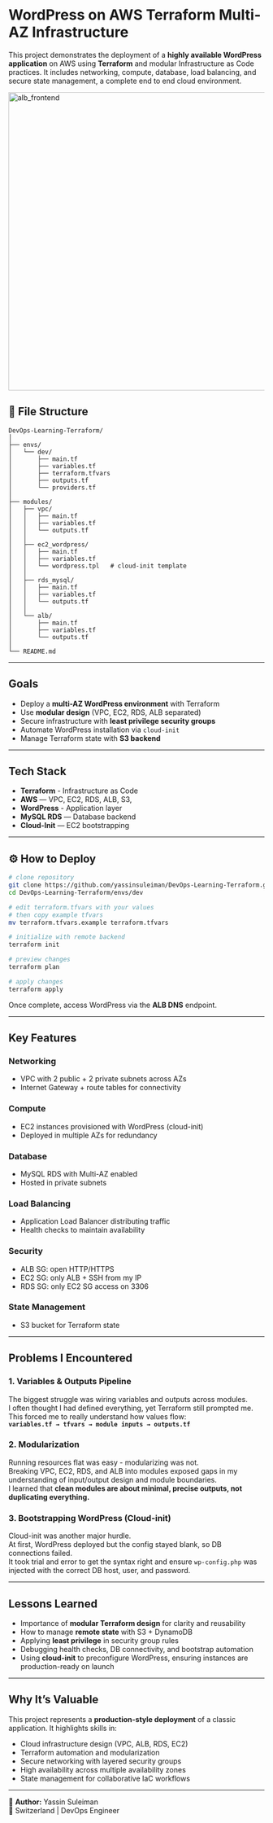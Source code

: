 # WordPress on AWS Terraform Multi-AZ Infrastructure

This project demonstrates the deployment of a **highly available WordPress application** on AWS using **Terraform** and modular Infrastructure as Code practices. It includes networking, compute, database, load balancing, and secure state management, a complete end to end cloud environment.

<img width="670" height="586" alt="alb_frontend" src="https://github.com/user-attachments/assets/1eed0e4f-06dd-417c-875a-499f299bdff0" />


## 📂 File Structure

```
DevOps-Learning-Terraform/
│
├── envs/
│   └── dev/
│       ├── main.tf
│       ├── variables.tf
│       ├── terraform.tfvars
│       ├── outputs.tf
│       └── providers.tf
│
├── modules/
│   ├── vpc/
│   │   ├── main.tf
│   │   ├── variables.tf
│   │   └── outputs.tf
│   │
│   ├── ec2_wordpress/
│   │   ├── main.tf
│   │   ├── variables.tf
│   │   └── wordpress.tpl   # cloud-init template
│   │
│   ├── rds_mysql/
│   │   ├── main.tf
│   │   ├── variables.tf
│   │   └── outputs.tf
│   │
│   └── alb/
│       ├── main.tf
│       ├── variables.tf
│       └── outputs.tf
│
└── README.md
```

---

## Goals

* Deploy a **multi-AZ WordPress environment** with Terraform  
* Use **modular design** (VPC, EC2, RDS, ALB separated)  
* Secure infrastructure with **least privilege security groups**  
* Automate WordPress installation via `cloud-init`  
* Manage Terraform state with **S3 backend**  

---

## Tech Stack

* **Terraform** - Infrastructure as Code  
* **AWS** — VPC, EC2, RDS, ALB, S3,   
* **WordPress** - Application layer  
* **MySQL RDS** — Database backend  
* **Cloud-Init** — EC2 bootstrapping  

---

## ⚙️ How to Deploy

```bash
# clone repository
git clone https://github.com/yassinsuleiman/DevOps-Learning-Terraform.git
cd DevOps-Learning-Terraform/envs/dev

# edit terraform.tfvars with your values
# then copy example tfvars
mv terraform.tfvars.example terraform.tfvars

# initialize with remote backend
terraform init

# preview changes
terraform plan

# apply changes
terraform apply
```

Once complete, access WordPress via the **ALB DNS** endpoint.

---

## Key Features

### Networking
* VPC with 2 public + 2 private subnets across AZs  
* Internet Gateway + route tables for connectivity  

### Compute
* EC2 instances provisioned with WordPress (cloud-init)  
* Deployed in multiple AZs for redundancy  

### Database
* MySQL RDS with Multi-AZ enabled  
* Hosted in private subnets  

### Load Balancing
* Application Load Balancer distributing traffic  
* Health checks to maintain availability  

### Security
* ALB SG: open HTTP/HTTPS  
* EC2 SG: only ALB + SSH from my IP  
* RDS SG: only EC2 SG access on 3306  

### State Management
* S3 bucket for Terraform state  


---

## Problems I Encountered

### 1. Variables & Outputs Pipeline
The biggest struggle was wiring variables and outputs across modules.  
I often thought I had defined everything, yet Terraform still prompted me.  
This forced me to really understand how values flow:  
**`variables.tf → tfvars → module inputs → outputs.tf`**

### 2. Modularization
Running resources flat was easy - modularizing was not.  
Breaking VPC, EC2, RDS, and ALB into modules exposed gaps in my understanding of input/output design and module boundaries.  
I learned that **clean modules are about minimal, precise outputs, not duplicating everything.**

### 3. Bootstrapping WordPress (Cloud-init)
Cloud-init was another major hurdle.  
At first, WordPress deployed but the config stayed blank, so DB connections failed.  
It took trial and error to get the syntax right and ensure `wp-config.php` was injected with the correct DB host, user, and password.

---

## Lessons Learned

* Importance of **modular Terraform design** for clarity and reusability  
* How to manage **remote state** with S3 + DynamoDB  
* Applying **least privilege** in security group rules  
* Debugging health checks, DB connectivity, and bootstrap automation  
* Using **cloud-init** to preconfigure WordPress, ensuring instances are production-ready on launch  

---

## Why It’s Valuable

This project represents a **production-style deployment** of a classic application. It highlights skills in:

* Cloud infrastructure design (VPC, ALB, RDS, EC2)  
* Terraform automation and modularization  
* Secure networking with layered security groups  
* High availability across multiple availability zones  
* State management for collaborative IaC workflows  

---

👤 **Author:** Yassin Suleiman  
📍 Switzerland | DevOps Engineer
